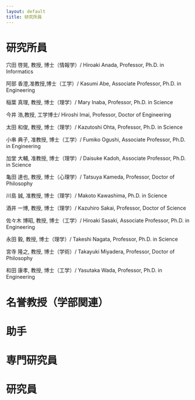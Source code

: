 ```yaml
---
layout: default
title: 研究所員
---
```


# 研究所員

穴田 啓晃, 教授, 博士（情報学）/ Hiroaki Anada, Professor, Ph.D. in Informatics

阿部 香澄,准教授,博士（工学）/ Kasumi Abe, Associate Professor, Ph.D. in Engineering

稲葉 真理, 教授, 博士（理学）/ Mary Inaba, Professor, Ph.D. in Science

今井 浩,教授, 工学博士/ Hiroshi Imai, Professor, Doctor of Engineering

太田 和俊, 教授, 博士（理学）/ Kazutoshi Ohta, Professor, Ph.D. in Science

小串 典子, 准教授, 博士（工学）/ Fumiko Ogushi, Associate Professor, Ph.D. in Engineering

加堂 大輔, 准教授, 博士（理学）/ Daisuke Kadoh, Associate Professor, Ph.D. in Science

亀田 達也, 教授, 博士（心理学）/ Tatsuya Kameda, Professor, Doctor of Philosophy

川島 誠, 准教授, 博士（理学）/ Makoto Kawashima, Ph.D. in Science

酒井 一博, 教授, 博士（理学）/ Kazuhiro Sakai, Professor, Doctor of Science

佐々木 博昭, 教授, 博士（工学）/ Hiroaki Sasaki, Associate Professor, Ph.D. in Engineering

永田 毅, 教授, 博士（理学）/ Takeshi Nagata, Professor, Ph.D. in Science

宮寺 隆之, 教授, 博士（学術）/ Takayuki Miyadera, Professor, Doctor of Philosophy

和田 康孝, 教授, 博士（工学）/ Yasutaka Wada, Professor, Ph.D. in Engineering

# 名誉教授（学部関連）

# 助手

# 専門研究員

# 研究員
